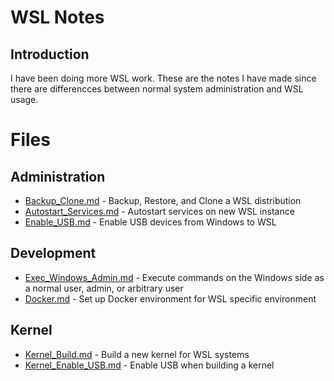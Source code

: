 # WSL Notes
## Introduction
I have been doing more WSL work.  These are the notes I have made since there are differencces between normal system administration and WSL usage.

# Files
## Administration
* [Backup_Clone.md](Backup_Clone.md) - Backup, Restore, and Clone a WSL distribution  
* [Autostart_Services.md](Autostart_Services.md) - Autostart services on new WSL instance
* [Enable_USB.md](Enable_USB.md) - Enable USB devices from Windows to WSL

## Development
* [Exec_Windows_Admin.md](Exec_Windows_Admin.md) - Execute commands on the Windows side as a normal user, admin, or arbitrary user  
* [Docker.md](Docker.md) - Set up Docker environment for WSL specific environment

## Kernel
* [Kernel_Build.md](Kernel_Build.md) - Build a new kernel for WSL systems  
* [Kernel_Enable_USB.md](Kernel_Enable_USB.md) - Enable USB when building a kernel  
